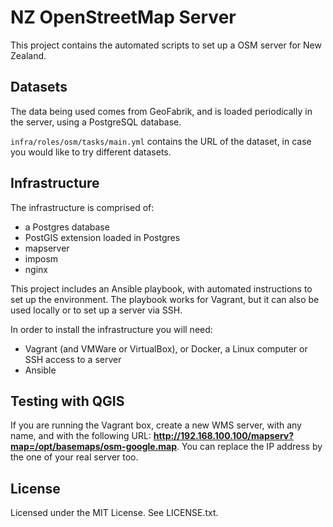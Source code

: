 # NZ OpenStreetMap Server

This project contains the automated scripts to set up a OSM server for New Zealand.

## Datasets

The data being used comes from GeoFabrik, and is loaded periodically in the server, using
a PostgreSQL database.

`infra/roles/osm/tasks/main.yml` contains the URL of the dataset, in case you would like to try
different datasets.

## Infrastructure

The infrastructure is comprised of:

* a Postgres database
* PostGIS extension loaded in Postgres
* mapserver
* imposm
* nginx

This project includes an Ansible playbook, with automated instructions to set up the environment. The playbook
works for Vagrant, but it can also be used locally or to set up a server via SSH.

In order to install the infrastructure you will need:

* Vagrant (and VMWare or VirtualBox), or Docker, a Linux computer or SSH access to a server
* Ansible

## Testing with QGIS

If you are running the Vagrant box, create a new WMS server, with any name, and with the following URL: **http://192.168.100.100/mapserv?map=/opt/basemaps/osm-google.map**. You can replace the IP address by the one of your real server too.

## License

Licensed under the MIT License. See LICENSE.txt.
